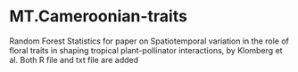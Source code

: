# MT.Cameroonian-traits
Random Forest Statistics for paper on Spatiotemporal variation in the role of floral traits in shaping tropical plant-pollinator interactions, by Klomberg et al. 
Both R file and txt file are added

